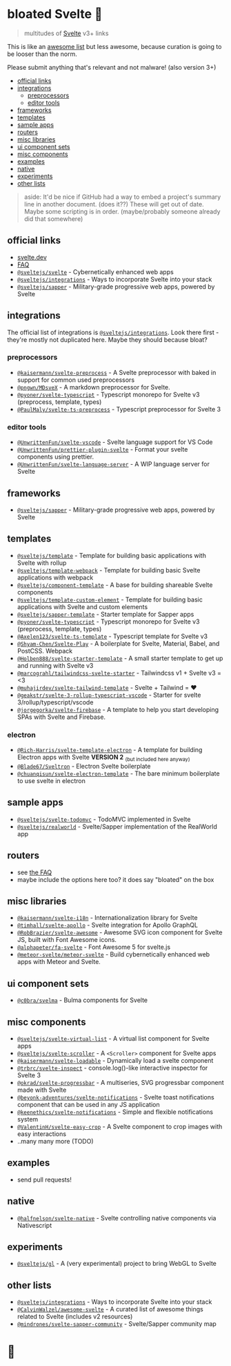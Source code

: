 # bloated Svelte :boar:

> multitudes of [Svelte](https://svelte.dev) v3+ links

This is like an
[awesome list](https://github.com/CalvinWalzel/awesome-svelte)
but less awesome, because curation is going to be looser than the norm.

Please submit anything that's relevant and not malware! (also version 3+)

- [official links](#official-links)
- [integrations](#integrations)
  - [preprocessors](#preprocessors)
  - [editor tools](#editor-tools)
- [frameworks](#frameworks)
- [templates](#templates)
- [sample apps](#sample-apps)
- [routers](#routers)
- [misc libraries](#misc-libraries)
- [ui component sets](#ui-component-sets)
- [misc components](#misc-components)
- [examples](#examples)
- [native](#native)
- [experiments](#experiments)
- [other lists](#other-lists)

> aside: It'd be nice if GitHub had a way to embed
> a project's summary line in another document. (does it??)
> These will get out of date. Maybe some scripting is in order.
> (maybe/probably someone already did that somewhere)

## official links

- [svelte.dev](https://svelte.dev/)
- [FAQ](https://github.com/sveltejs/svelte/wiki/FAQ)
- [`@sveltejs/svelte`](https://github.com/sveltejs/svelte) -
  Cybernetically enhanced web apps
- [`@sveltejs/integrations`](https://github.com/sveltejs/integrations) -
  Ways to incorporate Svelte into your stack
- [`@sveltejs/sapper`](https://github.com/sveltejs/sapper) -
  Military-grade progressive web apps, powered by Svelte

## integrations

The official list of integrations is
[`@sveltejs/integrations`](https://github.com/sveltejs/integrations).
Look there first - they're mostly not duplicated here.
Maybe they should because bloat?

### preprocessors

- [`@kaisermann/svelte-preprocess`](https://github.com/kaisermann/svelte-preprocess) -
  A Svelte preprocessor with baked in support for common used preprocessors
- [`@pngwn/MDsveX`](https://github.com/pngwn/MDsveX) -
  A markdown preprocessor for Svelte.
- [`@pyoner/svelte-typescript`](https://github.com/pyoner/svelte-typescript) -
  Typescript monorepo for Svelte v3 (preprocess, template, types)
- [`@PaulMaly/svelte-ts-preprocess`](https://github.com/PaulMaly/svelte-ts-preprocess) -
  Typescript preprocessor for Svelte 3

### editor tools

- [`@UnwrittenFun/svelte-vscode`](https://github.com/UnwrittenFun/svelte-vscode) -
  Svelte language support for VS Code
- [`@UnwrittenFun/prettier-plugin-svelte`](https://github.com/UnwrittenFun/prettier-plugin-svelte) -
  Format your svelte components using prettier.
- [`@UnwrittenFun/svelte-language-server`](https://github.com/UnwrittenFun/svelte-language-server) -
  A WIP language server for Svelte

## frameworks

- [`@sveltejs/sapper`](https://github.com/sveltejs/sapper) -
  Military-grade progressive web apps, powered by Svelte

## templates

- [`@sveltejs/template`](https://github.com/sveltejs/template) -
  Template for building basic applications with Svelte with rollup
- [`@sveltejs/template-webpack`](https://github.com/sveltejs/template-webpack) -
  Template for building basic Svelte applications with webpack
- [`@sveltejs/component-template`](https://github.com/sveltejs/component-template) -
  A base for building shareable Svelte components
- [`@sveltejs/template-custom-element`](https://github.com/sveltejs/template-custom-element) -
  Template for building basic applications with Svelte and custom elements
- [`@sveltejs/sapper-template`](https://github.com/sveltejs/sapper-template) -
  Starter template for Sapper apps
- [`@pyoner/svelte-typescript`](https://github.com/pyoner/svelte-typescript) -
  Typescript monorepo for Svelte v3 (preprocess, template, types)
- [`@Axelen123/svelte-ts-template`](https://github.com/Axelen123/svelte-ts-template) -
  Typescript template for Svelte v3
- [`@Shyam-Chen/Svelte-Play`](https://github.com/Shyam-Chen/Svelte-Play) -
  A boilerplate for Svelte, Material, Babel, and PostCSS. Webpack
- [`@Holben888/svelte-starter-template`](https://github.com/Holben888/svelte-starter-template) -
  A small starter template to get up and running with Svelte v3
- [`@marcograhl/tailwindcss-svelte-starter`](https://github.com/marcograhl/tailwindcss-svelte-starter) -
  Tailwindcss v1 + Svelte v3 = <3
- [`@muhajirdev/svelte-tailwind-template`](https://github.com/muhajirdev/svelte-tailwind-template) -
  Svelte + Tailwind = ❤
- [`@geakstr/svelte-3-rollup-typescript-vscode`](https://github.com/geakstr/svelte-3-rollup-typescript-vscode) - Starter for svelte 3/rollup/typescript/vscode
- [`@jorgegorka/svelte-firebase`](https://github.com/jorgegorka/svelte-firebase) -
  A template to help you start developing SPAs with Svelte and Firebase.

### electron

- [`@Rich-Harris/svelte-template-electron`](https://github.com/Rich-Harris/svelte-template-electron) -
  A template for building Electron apps with Svelte
  **VERSION 2** <sub>(but included here anyway)</sub>
- [`@Blade67/Sveltron`](https://github.com/Blade67/Sveltron) -
  Electron Svelte boilerplate
- [`@chuanqisun/svelte-electron-template`](https://github.com/chuanqisun/svelte-electron-template) -
  The bare minimum boilerplate to use svelte in electron

## sample apps

- [`@sveltejs/svelte-todomvc`](https://github.com/sveltejs/svelte-todomvc) -
  TodoMVC implemented in Svelte
- [`@sveltejs/realworld`](https://github.com/sveltejs/realworld) -
  Svelte/Sapper implementation of the RealWorld app

## routers

- see [the FAQ](https://github.com/sveltejs/svelte/wiki/faq)
- maybe include the options here too? it does say "bloated" on the box

## misc libraries

- [`@kaisermann/svelte-i18n`](https://github.com/kaisermann/svelte-i18n) -
  Internationalization library for Svelte
- [`@timhall/svelte-apollo`](https://github.com/timhall/svelte-apollo) -
  Svelte integration for Apollo GraphQL
- [`@RobBrazier/svelte-awesome`](https://github.com/RobBrazier/svelte-awesome) -
  Awesome SVG icon component for Svelte JS, built with Font Awesome icons.
- [`@alphapeter/fa-svelte`](https://github.com/alphapeter/fa-svelte) -
  Font Awesome 5 for svelte.js
- [`@meteor-svelte/meteor-svelte`](https://github.com/meteor-svelte/meteor-svelte) -
  Build cybernetically enhanced web apps with Meteor and Svelte.

## ui component sets

- [`@c0bra/svelma`](https://github.com/c0bra/svelma) -
  Bulma components for Svelte

## misc components

- [`@sveltejs/svelte-virtual-list`](https://github.com/sveltejs/svelte-virtual-list) -
  A virtual list component for Svelte apps
- [`@sveltejs/svelte-scroller`](https://github.com/sveltejs/svelte-scroller) -
  A `<Scroller>` component for Svelte apps
- [`@kaisermann/svelte-loadable`](https://github.com/kaisermann/svelte-loadable) -
  Dynamically load a svelte component
- [`@trbrc/svelte-inspect`](https://github.com/trbrc/svelte-inspect) -
  console.log()-like interactive inspector for Svelte 3
- [`@okrad/svelte-progressbar`](https://github.com/okrad/svelte-progressbar) -
  A multiseries, SVG progressbar component made with Svelte
- [`@beyonk-adventures/svelte-notifications`](https://github.com/beyonk-adventures/svelte-notifications) -
  Svelte toast notifications component that can be used in any JS application
- [`@keenethics/svelte-notifications`](https://github.com/keenethics/svelte-notifications) -
  Simple and flexible notifications system
- [`@ValentinH/svelte-easy-crop`](https://github.com/ValentinH/svelte-easy-crop) -
  A Svelte component to crop images with easy interactions
- ..many many more (TODO)

## examples

- send pull requests!

## native

- [`@halfnelson/svelte-native`](https://github.com/halfnelson/svelte-native) -
  Svelte controlling native components via Nativescript

## experiments

- [`@sveltejs/gl`](https://github.com/sveltejs/gl) -
  A (very experimental) project to bring WebGL to Svelte

## other lists

- [`@sveltejs/integrations`](https://github.com/sveltejs/integrations) -
  Ways to incorporate Svelte into your stack
- [`@CalvinWalzel/awesome-svelte`](https://github.com/CalvinWalzel/awesome-svelte) -
  A curated list of awesome things related to Svelte (includes v2 resources)
- [`@mindrones/svelte-sapper-community`](https://github.com/mindrones/svelte-sapper-community) -
  Svelte/Sapper community map

# :sunflower:
